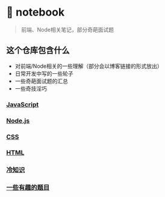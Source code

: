 # :notebook: notebook

> 前端、Node相关笔记，部分奇葩面试题

## 这个仓库包含什么

- 对前端/Node相关的一些理解（部分会以博客链接的形式放出）
- 日常开发中写的一些轮子
- 一些奇葩面试题的汇总
- 一些奇技淫巧

### [JavaScript](/docs/javascript.md)

### [Node.js](/docs/nodejs.md)

### [CSS](/docs/javascript.md)

### [HTML](/docs/html.md)

### [冷知识](/docs/tricks.md)

### [一些有趣的题目](/docs/interview.md)
